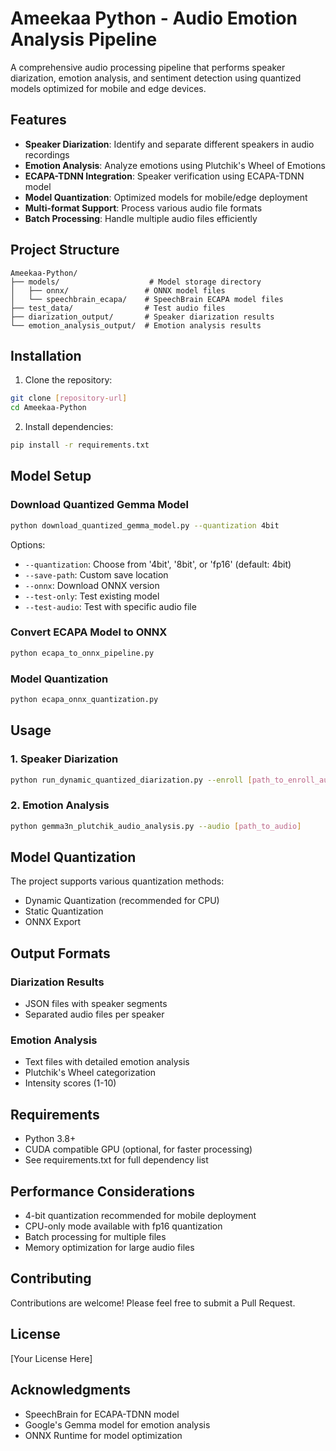 # Ameekaa Python - Audio Emotion Analysis Pipeline

A comprehensive audio processing pipeline that performs speaker diarization, emotion analysis, and sentiment detection using quantized models optimized for mobile and edge devices.

## Features

- **Speaker Diarization**: Identify and separate different speakers in audio recordings
- **Emotion Analysis**: Analyze emotions using Plutchik's Wheel of Emotions
- **ECAPA-TDNN Integration**: Speaker verification using ECAPA-TDNN model
- **Model Quantization**: Optimized models for mobile/edge deployment
- **Multi-format Support**: Process various audio file formats
- **Batch Processing**: Handle multiple audio files efficiently

## Project Structure

```
Ameekaa-Python/
├── models/                    # Model storage directory
│   ├── onnx/                 # ONNX model files
│   └── speechbrain_ecapa/    # SpeechBrain ECAPA model files
├── test_data/                # Test audio files
├── diarization_output/       # Speaker diarization results
└── emotion_analysis_output/  # Emotion analysis results
```

## Installation

1. Clone the repository:
```bash
git clone [repository-url]
cd Ameekaa-Python
```

2. Install dependencies:
```bash
pip install -r requirements.txt
```

## Model Setup

### Download Quantized Gemma Model
```bash
python download_quantized_gemma_model.py --quantization 4bit
```

Options:
- `--quantization`: Choose from '4bit', '8bit', or 'fp16' (default: 4bit)
- `--save-path`: Custom save location
- `--onnx`: Download ONNX version
- `--test-only`: Test existing model
- `--test-audio`: Test with specific audio file

### Convert ECAPA Model to ONNX
```bash
python ecapa_to_onnx_pipeline.py
```

### Model Quantization
```bash
python ecapa_onnx_quantization.py
```

## Usage

### 1. Speaker Diarization
```bash
python run_dynamic_quantized_diarization.py --enroll [path_to_enroll_audio] --meeting [path_to_meeting_audio] --output [path_to_output_audio] --name [user_name]
```

### 2. Emotion Analysis
```bash
python gemma3n_plutchik_audio_analysis.py --audio [path_to_audio]
```

## Model Quantization

The project supports various quantization methods:
- Dynamic Quantization (recommended for CPU)
- Static Quantization
- ONNX Export

## Output Formats

### Diarization Results
- JSON files with speaker segments
- Separated audio files per speaker

### Emotion Analysis
- Text files with detailed emotion analysis
- Plutchik's Wheel categorization
- Intensity scores (1-10)

## Requirements

- Python 3.8+
- CUDA compatible GPU (optional, for faster processing)
- See requirements.txt for full dependency list

## Performance Considerations

- 4-bit quantization recommended for mobile deployment
- CPU-only mode available with fp16 quantization
- Batch processing for multiple files
- Memory optimization for large audio files

## Contributing

Contributions are welcome! Please feel free to submit a Pull Request.

## License

[Your License Here]

## Acknowledgments

- SpeechBrain for ECAPA-TDNN model
- Google's Gemma model for emotion analysis
- ONNX Runtime for model optimization 